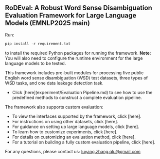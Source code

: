 ## RoDEval: A Robust Word Sense Disambiguation Evaluation Framework for Large Language Models (EMNLP2025 main)

Run:

```python
pip install -r requirement.txt
```

to install the required Python packages for running the framework. **Note:** You will also need to configure the runtime environment for the large language models to be tested.



This framework includes pre-built modules for processing five public English word sense disambiguation (WSD) test datasets, three types of WSD tasks, and one data leakage detection task.

- Click [here](experiment/Evaluation Pipeline.md) to see how to use the predefined methods to construct a complete evaluation pipeline.

The framework also supports custom evaluation:

- To view the interfaces supported by the framework, click [here].
- For instructions on using other datasets, click [here].
- For guidance on setting up large language models, click [here].
- To learn how to customize experiments, click [here].
- For details on customizing an evaluation method, click [here].
- For a tutorial on building a fully custom evaluation pipeline, click [here].

For any questions, please contact us: luyang.zhang.qlu@gmail.com

